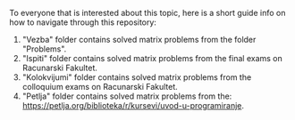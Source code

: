 To everyone that is interested about this topic, here is a short guide info on how to navigate through this repository:

1. "Vezba" folder contains solved matrix problems from the folder "Problems".
2. "Ispiti" folder contains solved matrix problems from the final exams on Racunarski Fakultet.
3.  "Kolokvijumi" folder contains solved matrix problems from the colloquium exams on Racunarski Fakultet.
4.  "Petlja" folder contains solved matrix problems from the: https://petlja.org/biblioteka/r/kursevi/uvod-u-programiranje.
